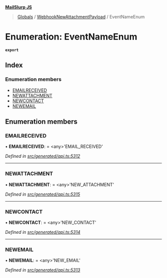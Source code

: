 **[MailSlurp JS](../README.md)**

> [Globals](../README.md) / [WebhookNewAttachmentPayload](../modules/webhooknewattachmentpayload.md) / EventNameEnum

# Enumeration: EventNameEnum

**`export`** 

## Index

### Enumeration members

* [EMAILRECEIVED](webhooknewattachmentpayload.eventnameenum.md#emailreceived)
* [NEWATTACHMENT](webhooknewattachmentpayload.eventnameenum.md#newattachment)
* [NEWCONTACT](webhooknewattachmentpayload.eventnameenum.md#newcontact)
* [NEWEMAIL](webhooknewattachmentpayload.eventnameenum.md#newemail)

## Enumeration members

### EMAILRECEIVED

•  **EMAILRECEIVED**:  = \<any>'EMAIL\_RECEIVED'

*Defined in [src/generated/api.ts:5312](https://github.com/mailslurp/mailslurp-client/blob/67ec74c/src/generated/api.ts#L5312)*

___

### NEWATTACHMENT

•  **NEWATTACHMENT**:  = \<any>'NEW\_ATTACHMENT'

*Defined in [src/generated/api.ts:5315](https://github.com/mailslurp/mailslurp-client/blob/67ec74c/src/generated/api.ts#L5315)*

___

### NEWCONTACT

•  **NEWCONTACT**:  = \<any>'NEW\_CONTACT'

*Defined in [src/generated/api.ts:5314](https://github.com/mailslurp/mailslurp-client/blob/67ec74c/src/generated/api.ts#L5314)*

___

### NEWEMAIL

•  **NEWEMAIL**:  = \<any>'NEW\_EMAIL'

*Defined in [src/generated/api.ts:5313](https://github.com/mailslurp/mailslurp-client/blob/67ec74c/src/generated/api.ts#L5313)*
